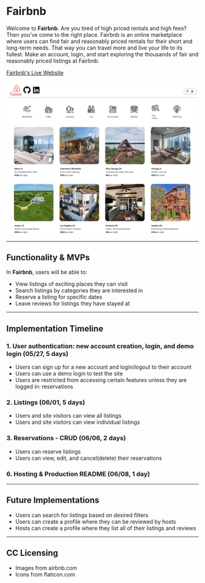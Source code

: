 # Fairbnb

Welcome to **Fairbnb**. Are you tired of high priced rentals and high fees? Then you’ve come to the right place. Fairbnb is an online marketplace where users can find fair and reasonably priced rentals for their short and long-term needs. That way you can travel more and live your life to its fullest. Make an account, login, and start exploring the thousands of fair and reasonably priced listings at Fairbnb.

[Fairbnb's Live Website](https://fairbnb-jcgn.onrender.com/)

![](frontend/public/images/Fairbnb_homepage.png)

---

## Functionality & MVPs

In **Fairbnb**, users will be able to:
- View listings of exciting places they can visit
- Search listings by categories they are interested in
- Reserve a listing for specific dates
- Leave reviews for listings they have stayed at

---

## Implementation Timeline

### 1. User authentication: new account creation, login, and demo login (05/27, 5 days)
* Users can sign up for a new account and login/logout to their account
* Users can use a demo login to test the site
* Users are restricted from accessing certain features unless they are logged in: reservations

### 2. Listings (06/01, 5 days)
* Users and site visitors can view all listings
* Users and site visitors can view individual listings

### 3. Reservations - CRUD (06/06, 2 days)
* Users can reserve listings
* Users can view, edit, and cancel(delete) their reservations


### 6. Hosting & Production README (06/08, 1 day)

---

## Future Implementations
* Users can search for listings based on desired filters
* Users can create a profile where they can be reviewed by hosts
* Hosts can create a profile where they list all of their listings and reviews

---

## CC Licensing
- Images from airbnb.com
- Icons from flaticon.com
